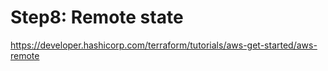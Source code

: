 # Step8: Remote state
https://developer.hashicorp.com/terraform/tutorials/aws-get-started/aws-remote

